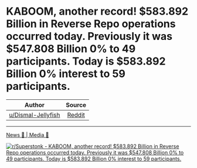 KABOOM, another record! $583.892 Billion in Reverse Repo operations occurred today. Previously it was $547.808 Billion 0% to 49 participants. Today is $583.892 Billion 0% interest to 59 participants.
=======================================================================================================================================================================================================

| Author       | Source       | 
| :-------------: |:-------------:|
|  [u/Dismal-Jellyfish](https://www.reddit.com/user/Dismal-Jellyfish/) | [Reddit](https://www.reddit.com/r/Superstonk/comments/nzrt3p/kaboom_another_record_583892_billion_in_reverse/) | 

---

[News 📰 | Media 📱](https://www.reddit.com/r/Superstonk/search?q=flair_name%3A%22News%20%F0%9F%93%B0%20%7C%20Media%20%F0%9F%93%B1%22&restrict_sr=1)

[![r/Superstonk - KABOOM, another record! $583.892 Billion in Reverse Repo operations occurred today. Previously it was $547.808 Billion 0% to 49 participants. Today is $583.892 Billion 0% interest to 59 participants.](https://preview.redd.it/6nospqpfl9571.png?width=960&crop=smart&auto=webp&s=e8075969834f72780f9a15bcd7d767d4f21e7f2f)](https://i.redd.it/6nospqpfl9571.png)
